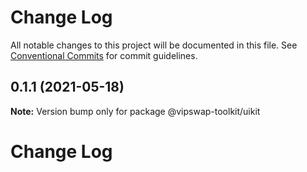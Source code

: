 # Change Log

All notable changes to this project will be documented in this file.
See [Conventional Commits](https://conventionalcommits.org) for commit guidelines.

## 0.1.1 (2021-05-18)

**Note:** Version bump only for package @vipswap-toolkit/uikit





# Change Log
